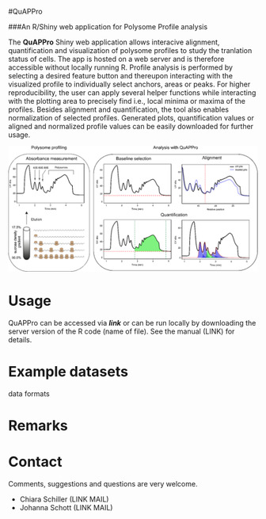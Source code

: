 #QuAPPro

###An R/Shiny web application for Polysome Profile analysis




The **QuAPPro** Shiny web application allows interacive alignment, quantification and visualization of polysome profiles to study the tranlation status of cells. The app is hosted on a web server and is therefore accessible without locally running R. Profile analysis is performed by selecting a desired feature button and thereupon interacting with the visualized profile to individually select anchors, areas or peaks. For higher reproducibility, the user can apply several helper functions while interacting with the plotting area to precisely find i.e., local minima or maxima of the profiles. Besides alignment and quantification, the tool also enables normalization of selected profiles. Generated plots, quantification values or aligned and normalized profile values can be easily downloaded for further usage.

![alt text](https://github.com/johannaschott/QuAPPro/blob/main/Figure1.png)



# Usage

QuAPPro can be accessed  via ***link*** or can be run locally by downloading the server version of the R code (name of file).
See the manual (LINK) for details. 

# Example datasets

data formats


# Remarks

# Contact

Comments, suggestions and questions are very welcome.
- Chiara Schiller (LINK MAIL)
- Johanna Schott (LINK MAIL)
